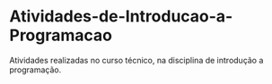 # Atividades-de-Introducao-a-Programacao
Atividades realizadas no curso técnico, na disciplina de introdução a programação.

